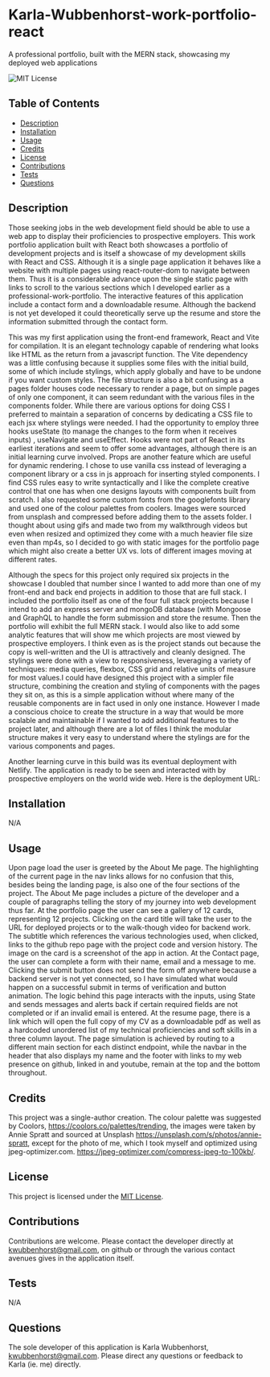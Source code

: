 # Karla-Wubbenhorst-work-portfolio-react
A professional portfolio, built with the MERN stack, showcasing my deployed web applications

![MIT License](https://img.shields.io/badge/MIT-License-blue)
  

## Table of Contents
- [Description](#description)
- [Installation](#installation)
- [Usage](#usage)
- [Credits](#credits)
- [License](#license)
- [Contributions](#contributions)
- [Tests](#tests)
- [Questions](#questions)

## Description
Those seeking jobs in the web development field should be able to use a web app to display their proficiencies to prospective employers. This work portfolio application built with React both showcases a portfolio of development projects and is itself a showcase of my development skills with React and CSS. Although it is a single page application it behaves like a website with multiple pages using react-router-dom to navigate between them. Thus it is a considerable advance upon the single static page with links to scroll to the various sections which I developed earlier as a professional-work-portfolio. The interactive features of this application include a contact form and a downloadable resume. Although the backend is not yet developed it could theoretically serve up the resume and store the information submitted through the contact form.  

This was my first application using the front-end framework, React and Vite for compilation. It is an elegant technology capable of rendering what looks like HTML as the return from a javascript function. The Vite dependency was a little confusing because it supplies some files with the initial build, some of which include stylings, which apply globally and have to be undone if you want custom styles. The file structure is also a bit confusing as a pages folder houses code necessary to render a page, but on simple pages of only one component, it can seem redundant with the various files in the components folder. While there are various options for doing CSS I preferred to maintain a separation of concerns by dedicating a CSS file to each jsx where stylings were needed. I had the opportunity to employ three hooks useState (to manage the changes to the form when it receives inputs) , useNavigate and useEffect. Hooks were not part of React in its earliest iterations and seem to offer some advantages, although there is an initial learning curve involved. Props are another feature which are useful for dynamic rendering. I chose to use vanilla css instead of leveraging a component library or a css in js approach for inserting styled components. I find CSS rules easy to write syntactically and I like the complete creative control that one has when one designs layouts with components built from scratch. I also requested some custom fonts from the googlefonts library and used one of the colour palettes from coolers. Images were sourced from unsplash and compressed before adding them to the assets folder. I thought about using gifs and made two from my walkthrough videos but even when resized and optimized they come with a much heavier file size even than mp4s, so I decided to go with static images for the portfolio page which might also create a better UX vs. lots of different images moving at different rates. 

Although the specs for this project only required six projects in the showcase I doubled that number since I wanted to add more than one of my front-end and back end projects in addition to those that are full stack. I included the portfolio itself as one of the four full stack projects because I intend to add an express server and mongoDB database (with Mongoose and GraphQL to handle the form submission and store the resume. Then the portfolio will exhibit the full MERN stack. I would also like to add some analytic features that will show me which projects are most viewed by prospective employers. I think even as is the project stands out because the copy is well-written and the UI is attractively and cleanly designed. The stylings were done with a view to responsiveness, leveraging a variety of techniques: media queries, flexbox, CSS grid and relative units of measure for most values.I could have designed this project with a simpler file structure, combining the creation and styling of components with the pages they sit on, as this is a simple application without where many of the reusable components are in fact used in only one instance. However I made a conscious choice to create the structure in a way that would be more scalable and maintainable if I wanted to add additional features to the project later, and although there are a lot of files I think the modular structure makes it very easy to understand where the stylings are for the various components and pages.

Another learning curve in this build was its eventual deployment with Netlify. The application is ready to be seen and interacted with by prospective employers on the world wide web. Here is the deployment URL:

## Installation
N/A

## Usage
Upon page load the user is greeted by the About Me page. The highlighting of the current page in the nav links allows for no confusion that this, besides being the landing page, is also one of the four sections of the project. The About Me page includes a picture of the developer and a couple of paragraphs telling the story of my journey into web development thus far. At the portfolio page the user can see a gallery of 12 cards, representing 12 projects. Clicking on the card title will take the user to the URL for deployed projects or to the walk-though video for backend work. The subtitle which references the various technologies used, when clicked, links to the github repo page with the project code and version history. The image on the card is a screenshot of the app in action. At the Contact page, the user can complete a form with their name, email and a message to me. Clicking the submit button does not send the form off anywhere because a backend server is not yet connected, so I have simulated what would happen on a successful submit in terms of verification and button animation. The logic behind this page interacts with the inputs, using State and sends messages and alerts back if certain required fields are not completed or if an invalid email is entered. At the resume page, there is a link which will open the full copy of my CV as a downloadable pdf as well as a hardcoded unordered list of my technical proficiencies and soft skills in a three column layout. The page simulation is achieved by routing to a different main section for each distinct endpoint, while the navbar in the header that also displays my name and the footer with links to my web presence on github, linked in and youtube, remain at the top and the bottom throughout.

## Credits
This project was a single-author creation.
The colour palette was suggested by Coolors, https://coolors.co/palettes/trending, the images were taken by Annie Spratt and sourced at Unsplash https://unsplash.com/s/photos/annie-spratt, except for the photo of me, which I took myself and optimized using jpeg-optimizer.com. https://jpeg-optimizer.com/compress-jpeg-to-100kb/. 

## License
This project is licensed under the [MIT License](./LICENSE-MIT).

## Contributions
Contributions are welcome. Please contact the developer directly at kwubbenhorst@gmail.com, on github or through the various contact avenues gives in the application itself.

## Tests
N/A

## Questions
The sole developer of this application is Karla Wubbenhorst, kwubbenhorst@gmail.com. Please direct any questions or feedback to Karla (ie. me) directly.

